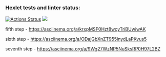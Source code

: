 ### Hexlet tests and linter status:
[![Actions Status](https://github.com/volhash0497/frontend-project-44/actions/workflows/hexlet-check.yml/badge.svg)](https://github.com/volhash0497/frontend-project-44/actions)
<a href="https://codeclimate.com/github/volhash0497/frontend-project-44/maintainability"><img src="https://api.codeclimate.com/v1/badges/4873fc34114842fecb01/maintainability" /></a>

fifth step - https://asciinema.org/a/krxpMSF0Hzt8woyTriBUwiwAK

sixth step - https://asciinema.org/a/ODajGbXnZT955inydLaPKvus5

seventh step - https://asciinema.org/a/9Wg27WzNP5NuSksRP0H97L2BZ
